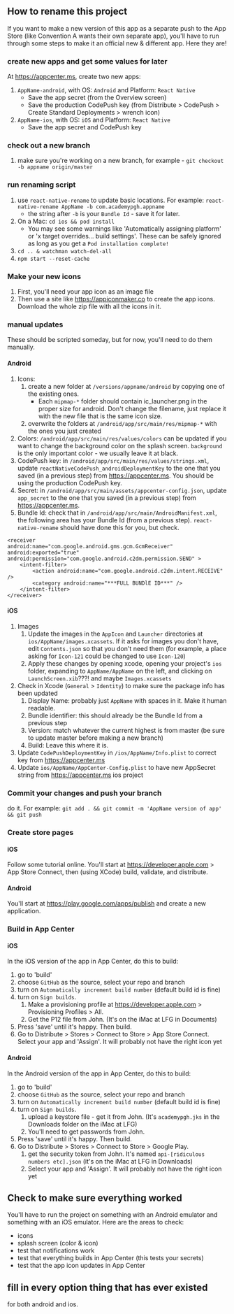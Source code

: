 ## How to rename this project
If you want to make a new version of this app as a separate push to the App Store (like Convention A wants their own separate app), you'll have to run through some steps to make it an official new & different app. Here they are!

### create new apps and get some values for later
At https://appcenter.ms, create two new apps:
1. `AppName-android`, with OS: `Android` and Platform: `React Native`
   * Save the app secret (from the Overview screen)
   * Save the production CodePush key (from Distribute > CodePush > Create Standard Deployments > wrench icon)
2. `AppName-ios`, with OS: `iOS` and Platform: `React Native`
   * Save the app secret and CodePush key

### check out a new branch
1. make sure you're working on a new branch, for example - `git checkout -b appname origin/master`

### run renaming script
1. use `react-native-rename` to update basic locations. For example: `react-native-rename AppName -b com.academypgh.appname`
   * the string after `-b` is your `Bundle Id` - save it for later.
1. On a Mac: `cd ios && pod install`
   * You may see some warnings like 'Automatically assigning platform' or 'x target overrides... build settings'. These can be safely ignored as long as you get a `Pod installation complete!`
1. `cd .. & watchman watch-del-all`
1. `npm start --reset-cache`

### Make your new icons
1. First, you'll need your app icon as an image file
1. Then use a site like https://appiconmaker.co to create the app icons. Download the whole zip file with all the icons in it.

### manual updates
These should be scripted someday, but for now, you'll need to do them manually.

#### Android
 1. Icons:
    1. create a new folder at `/versions/appname/android` by copying one of the existing ones.
       * Each `mipmap-*` folder should contain ic_launcher.png in the proper size for android. Don't change the filename, just replace it with the new file that is the same icon size.
    1. overwrite the folders at `/android/app/src/main/res/mipmap-*` with the ones you just created
 1. Colors: `/android/app/src/main/res/values/colors` can be updated if you want to change the background color on the splash screen. `background` is the only important color - we usually leave it at black.
 1. CodePush key: in `/android/app/src/main/res/values/strings.xml`, update `reactNativeCodePush_androidDeploymentKey` to the one that you saved (in a previous step) from https://appcenter.ms. You should be using the production CodePush key.
 1. Secret: in `/android/app/src/main/assets/appcenter-config.json`, update `app_secret` to the one that you saved (in a previous step) from https://appcenter.ms.
 1. Bundle Id: check that in `/android/app/src/main/AndroidManifest.xml`, the following area has your Bundle Id (from a previous step). `react-native-rename` should have done this for you, but check.

```
<receiver
android:name="com.google.android.gms.gcm.GcmReceiver"
android:exported="true"
android:permission="com.google.android.c2dm.permission.SEND" >
    <intent-filter>
        <action android:name="com.google.android.c2dm.intent.RECEIVE" />
        <category android:name="***FULL BUNDlE ID***" />
    </intent-filter>
</receiver>
```

#### iOS
 1. Images
    1. Update the images in the `AppIcon` and `Launcher` directories at `ios/AppName/images.xcassets`. If it asks for images you don't have, edit `Contents.json` so that you don't need them (for example, a place asking for `Icon-121` could be changed to use `Icon-120`)
    1. Apply these changes by opening xcode, opening your project's `ios` folder, expanding to `AppName/AppName` on the left, and clicking on `LaunchScreen.xib`???! and maybe `Images.xcassets`
 1. Check in Xcode (`General` > `Identity`) to make sure the package info has been updated 
    1. Display Name: probably just `AppName` with spaces in it. Make it human readable.
    1. Bundle identifier: this should already be the Bundle Id from a previous step
    1. Version: match whatever the current highest is from master (be sure to update master before making a new branch)
    1. Build: Leave this where it is.
 1. Update `CodePushDeploymentKey` in `/ios/AppName/Info.plist` to correct key from https://appcenter.ms
 1. Update `ios/AppName/AppCenter-Config.plist` to have new AppSecret string from https://appcenter.ms ios project

### Commit your changes and push your branch
do it. For example: `git add . && git commit -m 'AppName version of app' && git push`

### Create store pages

#### iOS
Follow some tutorial online. You'll start at https://developer.apple.com > App Store Connect, then (using XCode) build, validate, and distribute.

#### Android
You'll start at https://play.google.com/apps/publish and create a new application.

### Build in App Center

#### iOS
In the iOS version of the app in App Center, do this to build:
1. go to 'build'
1. choose `GitHub` as the source, select your repo and branch
1. turn on `Automatically increment build number` (default build id is fine)
1. turn on `Sign builds`.
   1. Make a provisioning profile at https://developer.apple.com > Provisioning Profiles > All.
   1. Get the P12 file from John. (It's on the iMac at LFG in Documents)
1. Press 'save' until it's happy. Then build.
1. Go to Distribute > Stores > Connect to Store > App Store Connect. Select your app and 'Assign'. It will probably not have the right icon yet

#### Android
In the Android version of the app in App Center, do this to build:
1. go to 'build'
1. choose `GitHub` as the source, select your repo and branch
1. turn on `Automatically increment build number` (default build id is fine)
1. turn on `Sign builds`.
   1. upload a keystore file - get it from John. (It's `academypgh.jks` in the Downloads folder on the iMac at LFG)
   1. You'll need to get passwords from John.
1. Press 'save' until it's happy. Then build.
1. Go to Distribute > Stores > Connect to Store > Google Play.
   1. get the security token from John. It's named `api-[ridiculous numbers etc].json` (it's on the iMac at LFG in Downloads)
   1. Select your app and 'Assign'. It will probably not have the right icon yet

## Check to make sure everything worked
You'll have to run the project on something with an Android emulator and something with an iOS emulator. Here are the areas to check:
- icons
- splash screen (color & icon)
- test that notifications work
- test that everything builds in App Center (this tests your secrets)
- test that the app icon updates in App Center

## fill in every option thing that has ever existed
for both android and ios.
